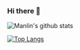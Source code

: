 ### Hi there 👋


![Manlin's github stats](https://github-readme-stats.vercel.app/api?username=feimlyang&show_icons=true&count_private=true&theme=tokyonight)

[![Top Langs](https://github-readme-stats.vercel.app/api/top-langs/?username=feimlyang&exclude_repo=feimlyang.github.io&layout=compact&theme=tokyonight)](https://github.com/feimlyang/github-readme-stats)


<!--
**feimlyang/feimlyang** is a ✨ _special_ ✨ repository because its `README.md` (this file) appears on your GitHub profile.

Here are some ideas to get you started:

- 🔭 I’m currently working on ...
- 🌱 I’m currently learning ...
- 👯 I’m looking to collaborate on ...
- 🤔 I’m looking for help with ...
- 💬 Ask me about ...
- 📫 How to reach me: ...
- 😄 Pronouns: ...
- ⚡ Fun fact: ...
-->
